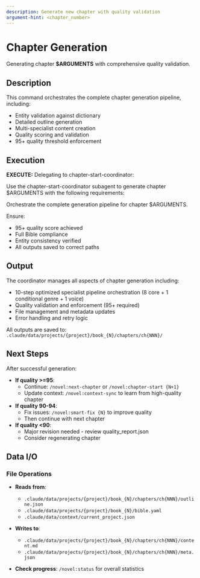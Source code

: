 ```yaml
---
description: Generate new chapter with quality validation
argument-hint: <chapter_number>
---
```


# Chapter Generation

Generating chapter **$ARGUMENTS** with comprehensive quality validation.

## Description

This command orchestrates the complete chapter generation pipeline, including:

- Entity validation against dictionary
- Detailed outline generation
- Multi-specialist content creation
- Quality scoring and validation
- 95+ quality threshold enforcement

## Execution

**EXECUTE:** Delegating to chapter-start-coordinator:

Use the chapter-start-coordinator subagent to generate chapter $ARGUMENTS with the following requirements:

Orchestrate the complete generation pipeline for chapter $ARGUMENTS.

Ensure:
- 95+ quality score achieved
- Full Bible compliance  
- Entity consistency verified
- All outputs saved to correct paths

## Output

The coordinator manages all aspects of chapter generation including:
- 10-step optimized specialist pipeline orchestration (8 core + 1 conditional genre + 1 voice)
- Quality validation and enforcement (95+ required)
- File management and metadata updates
- Error handling and retry logic

All outputs are saved to:
`.claude/data/projects/{project}/book_{N}/chapters/ch{NNN}/`

## Next Steps

After successful generation:
- **If quality >=95**: 
  - Continue: `/novel:next-chapter` or `/novel:chapter-start {N+1}`
  - Update context: `/novel:context-sync` to learn from high-quality chapter
- **If quality 90-94**:
  - Fix issues: `/novel:smart-fix {N}` to improve quality
  - Then continue with next chapter
- **If quality <90**:
  - Major revision needed - review quality_report.json
  - Consider regenerating chapter

## Data I/O

### File Operations
- **Reads from**:
  - `.claude/data/projects/{project}/book_{N}/chapters/ch{NNN}/outline.json`
  - `.claude/data/projects/{project}/book_{N}/bible.yaml`
  - `.claude/data/context/current_project.json`

- **Writes to**:
  - `.claude/data/projects/{project}/book_{N}/chapters/ch{NNN}/content.md`
  - `.claude/data/projects/{project}/book_{N}/chapters/ch{NNN}/meta.json`

- **Check progress**: `/novel:status` for overall statistics